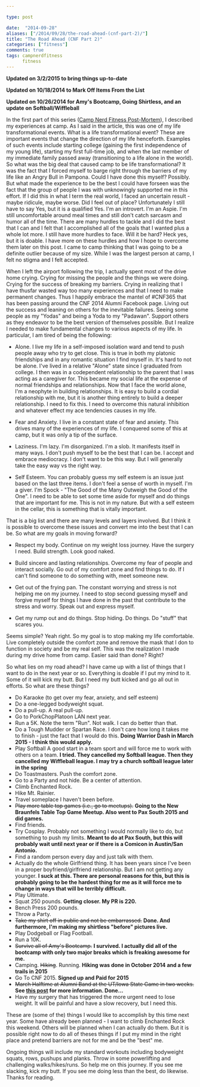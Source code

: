 ```yaml
---

type: post

date:  "2014-09-28"
aliases: ["/2014/09/28/the-road-ahead-(cnf-part-2)/"]
title: "The Road Ahead (CNF Part 2)"
categories: ["fitness"]
comments: true
tags: campnerdfitness
      fitness
---
```

**Updated on 3/2/2015 to bring things up-to-date**

**Updated on 10/18/2014 to Mark Off Items From the List**

**Updated on 10/26/2014 for Amy's Bootcamp, Going Shirtless, and an update on Softball/Wiffleball**

In the first part of this series ([Camp Nerd Fitness Post-Mortem](http://jeffreyrandow.org/2014/09/28/camp-nerd-fitness-post-mortum/)), I described my experiences at camp.  As I said in the article, this was one of my life transformational events.  What is a life transformational event?  These are important events that change the direction of my life henceforth.  Examples of such events include starting college (gaining the first independence of my young life), starting my first full-time job, and when the last member of my immediate family passed away (transitioning to a life alone in the world).  So what was the big deal that caused camp to be life transformational?  It was the fact that I forced myself to barge right through the barriers of my life like an Angry Bull in Pampona.  Could I have done this myself?  Possibly.  But what made the experience to be the best I could have forseen was the fact that the group of people I was with unknowingly supported me in this effort.  If I did this in what I term the real world, I faced an uncertain result - maybe ridicule, maybe worse.  Did I feel out of place?  Unfortunately I still have to say Yes, but it is a qualified Yes.  I'm an introvert.  I'm an Aspie.  I'm still uncomfortable around meal times and still don't catch sarcasm and humor all of the time.  There are many hurdles to tackle and I did the best that I can and I felt that I accomplished all of the goals that I wanted plus a whole lot more.  I still have more hurdles to face.  Will it be hard?  Heck yes, but it is doable.  I have more on these hurdles and how I hope to overcome them later on this post.  I came to camp thinking that I was going to be a definite outlier because of my size.  While I was the largest person at camp, I felt no stigma and I felt accepted.

When I left the airport following the trip, I actually spent most of the drive home crying.  Crying for missing the people and the things we were doing.  Crying for the success of breaking my barriers.  Crying in realizing that I have thusfar wasted way too many experiences and that I need to make permanent changes.  Thus I happily embrace the mantel of #CNF365 that has been passing around the CNF 2014 Alumni Facebook page.  Living out the success and leaning on others for the inevitable failures.  Seeing some people as my "Yodas" and being a Yoda to my "Padawan".  Support others as they endeavor to be the best version of themselves possible.  But I realize I needed to make fundamental changes to various aspects of my life.  In particular, I am tired of being the following:

* Alone.  I live my life in a self-imposed isolation ward and tend to push people away who try to get close.  This is true in both my platonic friendships and in any romantic situation I find myself in.  It's hard to not be alone.  I've lived in a relative "Alone" state since I graduated from college.  I then was in a codependent relationship to the parent that I was acting as a caregiver for.  This became my social life at the expense of normal friendships and relationships.  Now that I face the world alone, I'm a neophyte in building relationships.  It is easy to build a cordial relationship with me, but it is another thing entirely to build a deeper relationship.  I need to fix this.  I need to overcome this natural inhibition and whatever effect my ace tendencies causes in my life.

* Fear and Anxiety.  I live in a constant state of fear and anxiety.  This drives many of the experiences of my life.  I conquered some of this at camp, but it was only a tip of the surface.

* Laziness.  I'm lazy.  I'm disorganized.  I'm a slob.  It manifests itself in many ways.  I don't push myself to be the best that I can be.  I accept and embrace mediocracy.  I don't want to be this way.  But I will generally take the easy way vs the right way.  

* Self Esteem.  You can probably guess my self esteem is an issue just based on the last three items.  I don't feel a sense of worth in myself.  I'm a giver.  I'm Spock - "The Good of the Many Outweigh the Good of the One".  I need to be able to set some time aside for myself and do things that are important for me.  This is not in my nature.  But with a self esteem in the cellar, this is something that is vitally important.

That is a big list and there are many levels and layers involved.  But I think it is possible to overcome these issues and convert me into the best that I can be.  So what are my goals in moving forward?

* Respect my body.  Continue on my weight loss journey.  Have the surgery I need.  Build strength.  Look good naked.  

* Build sincere and lasting relationships.  Overcome my fear of people and interact socially.  Go out of my comfort zone and find things to do.  If I can't find someone to do something with, meet someone new.

* Get out of the frying pan.  The constant worrying and stress is not helping me on my journey. I need to stop second guessing myself and forgive myself for things I have done in the past that contribute to the stress and worry.  Speak out and express myself.

* Get my rump out and do things.  Stop hiding.  Do things.  Do "stuff" that scares you.  

Seems simple?  Yeah right.  So my goal is to stop making my life comfortable.  Live completely outside the comfort zone and remove the mask that I don to function in society and be my real self.  This was the realization I made during my drive home from camp.  Easier said than done?  Right?  

So what lies on my road ahead?  I have came up with a list of things that I want to do in the next year or so.  Everything is doable if I put my mind to it.  Some of it will kick my butt.  But I need my butt kicked and go all out in efforts.  So what are these things?

* Do Karaoke (to get over my fear, anxiety, and self esteem)
* Do a one-legged bodyweight squat.
* Do a pull-up.  A real pull-up.
* Go to PorkChopPlatoon LAN next year.
* Run a 5K.  Note the term "Run".  Not walk.  I can do better than that. 
* Do a Tough Mudder or Spartan Race.  I don't care how long it takes me to finish - just the fact that I would do this.  **Doing Warrior Dash in March 2015 - I think this would apply.**
* Play Softball A good start in a team sport and will force me to work with others on a team. **I tried.  They cancelled my Softball league.  Then they cancelled my Wiffleball league.  I may try a church softball league later in the spring**
* Do Toastmasters.  Push the comfort zone.
* Go to a Party and not hide.  Be a center of attention.
* Climb Enchanted Rock.
* Hike Mt. Rainier.  
* Travel someplace I haven't been before.
* <s>Play more table top games (i.e., go to meetups).</s>  **Going to the New Braunfels Table Top Game Meetup.  Also went to Pax South 2015 and did games.**
* Find friends.
* Try Cosplay.  Probably not something I would normally like to do, but something to push my limits.  **Meant to do at Pax South, but this will probably wait until next year or if there is a Comicon in Austin/San Antonio.**
* Find a random person every day and just talk with them.
* Actually do the whole Girlfriend thing.  It has been years since I've been in a proper boyfriend/girlfriend relationship.  But I am not getting any younger.  **I suck at this.  There are personal reasons for this, but this is probably going to be the hardest thing for me as it will force me to change in ways that will be terribly difficult.**
* Play Ultimate.
* Squat 250 pounds.  **Getting closer.  My PR is 220.**
* Bench Press 200 pounds.
* Throw a Party.
* <s>Take my shirt off in public and not be embarrassed.</s>  **Done.  And furthermore, I'm making my shirtless "before" pictures live.**
* Play Dodgeball or Flag Football.
* Run a 10K.
* <s>Survive all of Amy's Bootcamp.</s>  **I survived.  I actually did all of the bootcamp with only two major breaks which is freaking awesome for me.**
* Camping.  <s>Hiking</s>.  Running.  **Hiking was done in October 2014 and a few trails in 2015**
* Go To CNF 2015.  **Signed up and Paid for 2015**
* <s>March Halftime at Alumni Band at the UT/Iowa State Game in two weeks. </s>  **See [this post](http://jeffreyrandow.org/) for more information.  Done...**
* Have my surgery that has triggered the more urgent need to lose weight.  It will be painful and have a slow recovery, but I need this.

These are (some of the) things I would like to accomplish by this time next year.  Some have already been planned - I want to climb Enchanted Rock this weekend.  Others will be planned when I can actually do them.  But it is possible right now to do all of theses things if I put my mind in the right place and pretend barriers are not for me and be the "best" me.

Ongoing things will include my standard workouts including bodyweight squats, rows, pushups and planks.  Throw in some powerlifting and challenging walks/hikes/runs.  So help me on this journey.  If you see me slacking, kick my butt.  If you see me doing less than the best, do likewise.  Thanks for reading.
